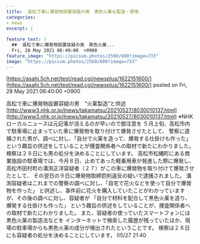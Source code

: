 ```yaml
---
title:  高松で車に爆発物設置容疑の男　黒色火薬も製造・使用 
categories:
- news
excerpt: |
  
feature_text: |
  ##  高松で車に爆発物設置容疑の男　黒色火薬...
  Fri, 28 May 2021 06:40:00  +0900
feature_image: "https://picsum.photos/2560/600?image=733"
image: "https://picsum.photos/2560/600?image=733"
---
```


[https://asahi.5ch.net/test/read.cgi/newsplus/1622151600/](https://asahi.5ch.net/test/read.cgi/newsplus/1622151600/)
posted on Fri, 28 May 2021 06:40:00  +0900

<!--more-->

高松で車に爆発物設置容疑の男　“火薬製造”と供述 [http://www3.nhk.or.jp/lnews/takamatsu/20210527/8030010137.html](http://www3.nhk.or.jp/lnews/takamatsu/20210527/8030010137.html) ※NHKローカルニュースは元記事が消えるのが早いので御注意を ５月上旬、高松市内で駐車場に止まっていた車に爆発物を取り付けて爆発させたとして、 警察に逮捕された男が、調べに対し、「自分で火薬を造って、爆発する仕掛けも作った」 という趣旨の供述をしていることが捜査関係者への取材で新たにわかりました。 検察は２８日にも男の処分を決めることにしています。 高松市松縄町にある商業施設の駐車場では、今月８日、止めてあった軽乗用車が発進した際に爆発し、 高松市田村町の溝渕正洋容疑者（２７）がこの車に爆発物を取り付けて爆発させたとして、 その翌日の９日に爆発物取締罰則違反の疑いで逮捕されました。 溝渕容疑者はこれまでの警察の調べに対し、「自宅で花火などを使って自分で爆発物を作った」 と供述し、事件前に花火を購入していたことがわかっていますが、その後の調べに対し、容疑者が 「自分で材料を配合して黒色火薬を造り、爆発する仕掛けも作った」 という趣旨の供述をしていることが、捜査関係者への取材で新たにわかりました。 また、容疑者の使っていたスマートフォンには黒色火薬の製造法などを インターネットで検索した履歴が残っていたほか、現場の駐車場からも黒色火薬の成分が検出されたということです。 検察は２８日にも容疑者の処分を決めることにしています。 05/27 21:40

